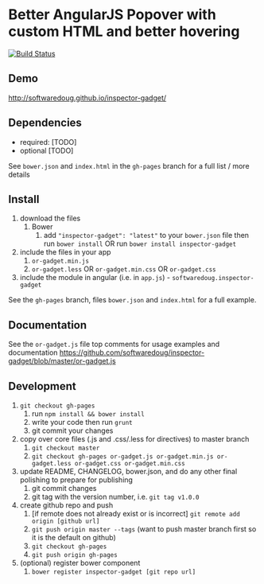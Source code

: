 # Better AngularJS Popover with custom HTML and better hovering

[![Build Status](https://travis-ci.org/softwaredoug/inspector-gadget.svg?branch=master)](https://travis-ci.org/softwaredoug/inspector-gadget)


## Demo
http://softwaredoug.github.io/inspector-gadget/

## Dependencies
- required:
	[TODO]
- optional
	[TODO]

See `bower.json` and `index.html` in the `gh-pages` branch for a full list / more details

## Install
1. download the files
	1. Bower
		1. add `"inspector-gadget": "latest"` to your `bower.json` file then run `bower install` OR run `bower install inspector-gadget`
2. include the files in your app
	1. `or-gadget.min.js`
	2. `or-gadget.less` OR `or-gadget.min.css` OR `or-gadget.css`
3. include the module in angular (i.e. in `app.js`) - `softwaredoug.inspector-gadget`

See the `gh-pages` branch, files `bower.json` and `index.html` for a full example.


## Documentation
See the `or-gadget.js` file top comments for usage examples and documentation
https://github.com/softwaredoug/inspector-gadget/blob/master/or-gadget.js


## Development

1. `git checkout gh-pages`
	1. run `npm install && bower install`
	2. write your code then run `grunt`
	3. git commit your changes
2. copy over core files (.js and .css/.less for directives) to master branch
	1. `git checkout master`
	2. `git checkout gh-pages or-gadget.js or-gadget.min.js or-gadget.less or-gadget.css or-gadget.min.css`
3. update README, CHANGELOG, bower.json, and do any other final polishing to prepare for publishing
	1. git commit changes
	2. git tag with the version number, i.e. `git tag v1.0.0`
4. create github repo and push
	1. [if remote does not already exist or is incorrect] `git remote add origin [github url]`
	2. `git push origin master --tags` (want to push master branch first so it is the default on github)
	3. `git checkout gh-pages`
	4. `git push origin gh-pages`
5. (optional) register bower component
	1. `bower register inspector-gadget [git repo url]`
